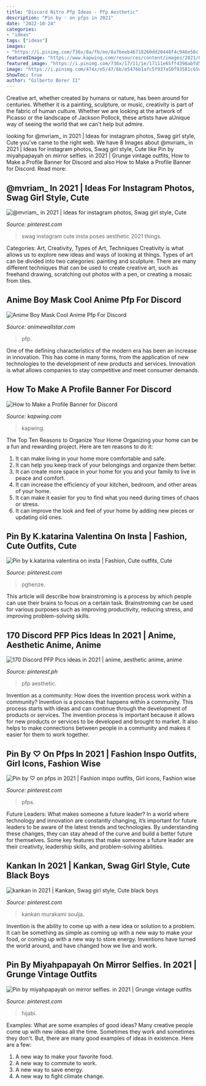 ```yaml
---
title: "Discord Nitro Pfp Ideas - Pfp Aesthetic"
description: "Pin by ♡ on pfps in 2021"
date: "2022-10-24"
categories:
- "ideas"
tags: ["ideas"]
images:
- "https://i.pinimg.com/736x/8a/fb/ee/8afbeeb46718260dd20448f4c946e58c.jpg"
featuredImage: "https://www.kapwing.com/resources/content/images/2021/06/discord-profile-banner-cover.jpeg"
featured_image: "https://i.pinimg.com/736x/17/11/1e/17111e65ff4398abfd557477b83bed32.jpg"
image: "https://i.pinimg.com/474x/e5/47/6b/e5476b1afc5f937a50f93581c65d951d--car-gif-latest-cars.jpg"
ShowToc: true
author: "Gilberto Borer II"
---
```



Creative art, whether created by humans or nature, has been around for centuries. Whether it is a painting, sculpture, or music, creativity is part of the fabric of human culture. Whether we are looking at the artwork of Picasso or the landscape of Jackson Pollock, these artists have aUnique way of seeing the world that we can't help but admire.

	

		
looking for @mvriam_ in 2021 | Ideas for instagram photos, Swag girl style, Cute you've came to the right web. We have 8 Images about @mvriam_ in 2021 | Ideas for instagram photos, Swag girl style, Cute like Pin by miyahpapayah on mirror selfies. in 2021 | Grunge vintage outfits, How to Make a Profile Banner for Discord and also How to Make a Profile Banner for Discord. Read more:
		
    
## @mvriam_ In 2021 | Ideas For Instagram Photos, Swag Girl Style, Cute

<img loading=lazy src="https://i.pinimg.com/originals/dc/0a/c3/dc0ac38e8bd277ebdbfcd8845fdb673f.jpg" onerror="this.onerror=null;this.src='https://tse3.mm.bing.net/th?id=OIP.-DYDAsifZS_m7HHs8-g1vwHaNK&amp;pid=15.1';" alt="@mvriam_ in 2021 | Ideas for instagram photos, Swag girl style, Cute">

_Source: pinterest.com_

>swag instagram cute insta poses aesthetic 2021 things. 

	

Categories: Art, Creativity, Types of Art, Techniques
Creativity is what allows us to explore new ideas and ways of looking at things. Types of art can be divided into two categories: painting and sculpture. There are many different techniques that can be used to create creative art, such as freehand drawing, scratching out photos with a pen, or creating a mosaic from tiles.

    
## Anime Boy Mask Cool Anime Pfp For Discord

<img loading=lazy src="https://i.pinimg.com/originals/27/72/2a/27722aee2c73dec9cc12b7e598b813e3.jpg" onerror="this.onerror=null;this.src='https://tse2.mm.bing.net/th?id=OIP.dF0UdgmpJocvMdeqrZ3d1wHaHa&amp;pid=15.1';" alt="Anime Boy Mask Cool Anime Pfp For Discord">

_Source: animewallstar.com_

>pfp. 

	

One of the defining characteristics of the modern era has been an increase in innovation. This has come in many forms, from the application of new technologies to the development of new products and services. Innovation is what allows companies to stay competitive and meet consumer demands.

    
## How To Make A Profile Banner For Discord

<img loading=lazy src="https://www.kapwing.com/resources/content/images/2021/06/discord-profile-banner-cover.jpeg" onerror="this.onerror=null;this.src='https://tse3.mm.bing.net/th?id=OIP.O4sG3m6zIAbaAmpbM9QOTAHaEK&amp;pid=15.1';" alt="How to Make a Profile Banner for Discord">

_Source: kapwing.com_

>kapwing. 

	

The Top Ten Reasons to Organize Your Home
Organizing your home can be a fun and rewarding project. Here are ten reasons to do it: 
1. It can make living in your home more comfortable and safe.
2. It can help you keep track of your belongings and organize them better. 
3. It can create more space in your home for you and your family to live in peace and comfort. 
4. It can increase the efficiency of your kitchen, bedroom, and other areas of your home. 
5. It can make it easier for you to find what you need during times of chaos or stress. 
6. It can improve the look and feel of your home by adding new pieces or updating old ones. 

    
## Pin By K.katarina Valentina On Insta | Fashion, Cute Outfits, Cute

<img loading=lazy src="https://i.pinimg.com/736x/79/35/cb/7935cb0cdde6bf6aa6cf66880bf2f995.jpg" onerror="this.onerror=null;this.src='https://tse4.mm.bing.net/th?id=OIP.Wyh5Ny4mqUDib7KDfruHqAHaLK&amp;pid=15.1';" alt="Pin by k.katarina valentina on insta | Fashion, Cute outfits, Cute">

_Source: pinterest.com_

>pghenze. 

	

This article will describe how brainstroming is a process by which people can use their brains to focus on a certain task. Brainstroming can be used for various purposes such as improving productivity, reducing stress, and improving problem-solving skills.

    
## 170 Discord PFP Pics Ideas In 2021 | Anime, Aesthetic Anime, Anime

<img loading=lazy src="https://i.pinimg.com/474x/e5/47/6b/e5476b1afc5f937a50f93581c65d951d--car-gif-latest-cars.jpg" onerror="this.onerror=null;this.src='https://tse2.mm.bing.net/th?id=OIP.8SI_0rJ6s9I_-WJuAunv6QAAAA&amp;pid=15.1';" alt="170 Discord PFP Pics ideas in 2021 | anime, aesthetic anime, anime">

_Source: pinterest.ph_

>pfp aesthetic. 

	

Invention as a community: How does the invention process work within a community?
Invention is a process that happens within a community. This process starts with ideas and can continue through the development of products or services. The invention process is important because it allows for new products or services to be developed and brought to market. It also helps to make connections between people in a community and makes it easier for them to work together.

    
## Pin By ♡ On Pfps In 2021 | Fashion Inspo Outfits, Girl Icons, Fashion Wise

<img loading=lazy src="https://i.pinimg.com/736x/9d/df/d5/9ddfd54356fe1290172eddb0bee493ee.jpg" onerror="this.onerror=null;this.src='https://tse2.mm.bing.net/th?id=OIP.s0pSByTn6TwahmZnDbFwtAHaJP&amp;pid=15.1';" alt="Pin by ♡ on pfps in 2021 | Fashion inspo outfits, Girl icons, Fashion wise">

_Source: pinterest.com_

>pfps. 

	

Future Leaders: What makes someone a future leader?
In a world where technology and innovation are constantly changing, it’s important for future leaders to be aware of the latest trends and technologies. By understanding these changes, they can stay ahead of the curve and build a better future for themselves. Some key features that make someone a future leader are their creativity, leadership skills, and problem-solving abilities.

    
## Kankan In 2021 | Kankan, Swag Girl Style, Cute Black Boys

<img loading=lazy src="https://i.pinimg.com/736x/17/11/1e/17111e65ff4398abfd557477b83bed32.jpg" onerror="this.onerror=null;this.src='https://tse4.mm.bing.net/th?id=OIP.cg48zvSCUUDAvIy41PZ4pQHaHa&amp;pid=15.1';" alt="kankan in 2021 | Kankan, Swag girl style, Cute black boys">

_Source: pinterest.com_

>kankan murakami soulja. 

	

Invention is the ability to come up with a new idea or solution to a problem. It can be something as simple as coming up with a new way to make your food, or coming up with a new way to store energy. Inventions have turned the world around, and have changed how we live and work.

    
## Pin By Miyahpapayah On Mirror Selfies. In 2021 | Grunge Vintage Outfits

<img loading=lazy src="https://i.pinimg.com/736x/8a/fb/ee/8afbeeb46718260dd20448f4c946e58c.jpg" onerror="this.onerror=null;this.src='https://tse1.mm.bing.net/th?id=OIP.V5ctOfa1u60-T4QYXugZWQHaL5&amp;pid=15.1';" alt="Pin by miyahpapayah on mirror selfies. in 2021 | Grunge vintage outfits">

_Source: pinterest.com_

>hijabi. 

	

Examples: What are some examples of good ideas?
Many creative people come up with new ideas all the time. Sometimes they work and sometimes they don't. But, there are many good examples of ideas in existence. Here are a few: 
1) A new way to make your favorite food. 
2) A new way to commute to work. 
3) A new way to save energy. 
4) A new way to fight climate change.

